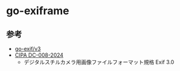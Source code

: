 # go-exiframe

## 参考

- [go-exif/v3](https://pkg.go.dev/github.com/dsoprea/go-exif/v3)
- [CIPA DC-008-2024](https://www.cipa.jp/j/std/std-sec.html)
  - デジタルスチルカメラ用画像ファイルフォーマット規格 Exif 3.0
